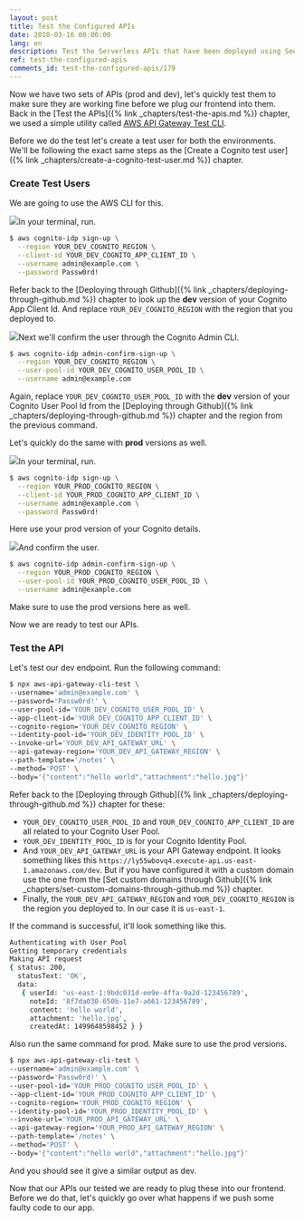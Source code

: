 ```yaml
---
layout: post
title: Test the Configured APIs
date: 2018-03-16 00:00:00
lang: en
description: Test the Serverless APIs that have been deployed using Seed. To do so use the "aws-api-gateway-cli-test" NPM package and test both the production and dev environments.
ref: test-the-configured-apis
comments_id: test-the-configured-apis/179
---
```


Now we have two sets of APIs (prod and dev), let's quickly test them to make sure they are working fine before we plug our frontend into them. Back in the [Test the APIs]({% link _chapters/test-the-apis.md %}) chapter, we used a simple utility called [AWS API Gateway Test CLI](https://github.com/AnomalyInnovations/aws-api-gateway-cli-test).

Before we do the test let's create a test user for both the environments. We'll be following the exact same steps as the [Create a Cognito test user]({% link _chapters/create-a-cognito-test-user.md %}) chapter.

### Create Test Users

We are going to use the AWS CLI for this.

<img class="code-marker" src="/assets/s.png" />In your terminal, run.

```bash
$ aws cognito-idp sign-up \
  --region YOUR_DEV_COGNITO_REGION \
  --client-id YOUR_DEV_COGNITO_APP_CLIENT_ID \
  --username admin@example.com \
  --password Passw0rd!
```

Refer back to the [Deploying through Github]({% link _chapters/deploying-through-github.md %}) chapter to look up the **dev** version of your Cognito App Client Id. And replace `YOUR_DEV_COGNITO_REGION` with the region that you deployed to.

<img class="code-marker" src="/assets/s.png" />Next we'll confirm the user through the Cognito Admin CLI.

```bash
$ aws cognito-idp admin-confirm-sign-up \
  --region YOUR_DEV_COGNITO_REGION \
  --user-pool-id YOUR_DEV_COGNITO_USER_POOL_ID \
  --username admin@example.com
```

Again, replace `YOUR_DEV_COGNITO_USER_POOL_ID` with the **dev** version of your Cognito User Pool Id from the [Deploying through Github]({% link _chapters/deploying-through-github.md %}) chapter and the region from the previous command.

Let's quickly do the same with **prod** versions as well.

<img class="code-marker" src="/assets/s.png" />In your terminal, run.

```bash
$ aws cognito-idp sign-up \
  --region YOUR_PROD_COGNITO_REGION \
  --client-id YOUR_PROD_COGNITO_APP_CLIENT_ID \
  --username admin@example.com \
  --password Passw0rd!
```

Here use your prod version of your Cognito details.

<img class="code-marker" src="/assets/s.png" />And confirm the user.

```bash
$ aws cognito-idp admin-confirm-sign-up \
  --region YOUR_PROD_COGNITO_REGION \
  --user-pool-id YOUR_PROD_COGNITO_USER_POOL_ID \
  --username admin@example.com
```

Make sure to use the prod versions here as well.

Now we are ready to test our APIs.

### Test the API

Let's test our dev endpoint. Run the following command:

```bash
$ npx aws-api-gateway-cli-test \
--username='admin@example.com' \
--password='Passw0rd!' \
--user-pool-id='YOUR_DEV_COGNITO_USER_POOL_ID' \
--app-client-id='YOUR_DEV_COGNITO_APP_CLIENT_ID' \
--cognito-region='YOUR_DEV_COGNITO_REGION' \
--identity-pool-id='YOUR_DEV_IDENTITY_POOL_ID' \
--invoke-url='YOUR_DEV_API_GATEWAY_URL' \
--api-gateway-region='YOUR_DEV_API_GATEWAY_REGION' \
--path-template='/notes' \
--method='POST' \
--body='{"content":"hello world","attachment":"hello.jpg"}'
```

Refer back to the [Deploying through Github]({% link _chapters/deploying-through-github.md %}) chapter for these:

- `YOUR_DEV_COGNITO_USER_POOL_ID` and `YOUR_DEV_COGNITO_APP_CLIENT_ID` are all related to your Cognito User Pool.
- `YOUR_DEV_IDENTITY_POOL_ID` is for your Cognito Identity Pool.
- And `YOUR_DEV_API_GATEWAY_URL` is your API Gateway endpoint. It looks something likes this `https://ly55wbovq4.execute-api.us-east-1.amazonaws.com/dev`. But if you have configured it with a custom domain use the one from the [Set custom domains through Github]({% link _chapters/set-custom-domains-through-github.md %}) chapter.
- Finally, the `YOUR_DEV_API_GATEWAY_REGION` and `YOUR_DEV_COGNITO_REGION` is the region you deployed to. In our case it is `us-east-1`.

If the command is successful, it'll look something like this.

```bash
Authenticating with User Pool
Getting temporary credentials
Making API request
{ status: 200,
  statusText: 'OK',
  data:
   { userId: 'us-east-1:9bdc031d-ee9e-4ffa-9a2d-123456789',
     noteId: '8f7da030-650b-11e7-a661-123456789',
     content: 'hello world',
     attachment: 'hello.jpg',
     createdAt: 1499648598452 } }
```

Also run the same command for prod. Make sure to use the prod versions.

```bash
$ npx aws-api-gateway-cli-test \
--username='admin@example.com' \
--password='Passw0rd!' \
--user-pool-id='YOUR_PROD_COGNITO_USER_POOL_ID' \
--app-client-id='YOUR_PROD_COGNITO_APP_CLIENT_ID' \
--cognito-region='YOUR_PROD_COGNITO_REGION' \
--identity-pool-id='YOUR_PROD_IDENTITY_POOL_ID' \
--invoke-url='YOUR_PROD_API_GATEWAY_URL' \
--api-gateway-region='YOUR_PROD_API_GATEWAY_REGION' \
--path-template='/notes' \
--method='POST' \
--body='{"content":"hello world","attachment":"hello.jpg"}'
```

And you should see it give a similar output as dev.

Now that our APIs our tested we are ready to plug these into our frontend. Before we do that, let's quickly go over what happens if we push some faulty code to our app.
